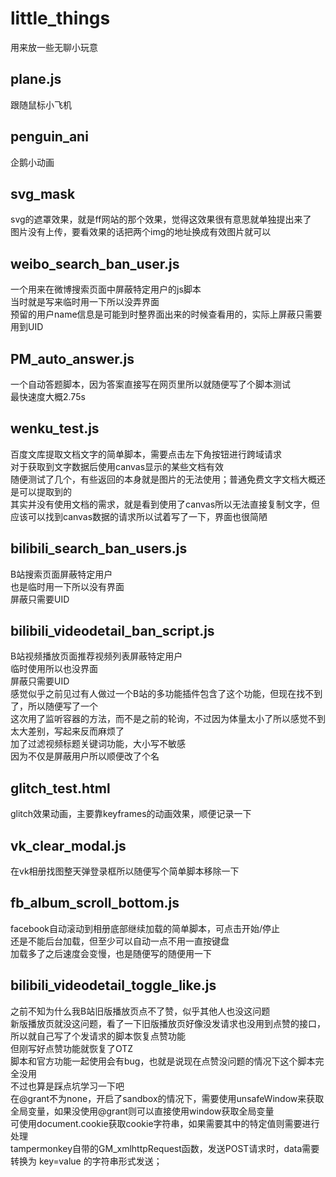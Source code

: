 # little_things
用来放一些无聊小玩意

## plane.js
跟随鼠标小飞机

## penguin_ani
企鹅小动画

## svg_mask
svg的遮罩效果，就是ff网站的那个效果，觉得这效果很有意思就单独提出来了  
图片没有上传，要看效果的话把两个img的地址换成有效图片就可以

## weibo_search_ban_user.js
一个用来在微博搜索页面中屏蔽特定用户的js脚本  
当时就是写来临时用一下所以没弄界面  
预留的用户name信息是可能到时整界面出来的时候查看用的，实际上屏蔽只需要用到UID

## PM_auto_answer.js
一个自动答题脚本，因为答案直接写在网页里所以就随便写了个脚本测试  
最快速度大概2.75s

## wenku_test.js
百度文库提取文档文字的简单脚本，需要点击左下角按钮进行跨域请求  
对于获取到文字数据后使用canvas显示的某些文档有效  
随便测试了几个，有些返回的本身就是图片的无法使用；普通免费文字文档大概还是可以提取到的  
其实并没有使用文档的需求，就是看到使用了canvas所以无法直接复制文字，但应该可以找到canvas数据的请求所以试着写了一下，界面也很简陋

## bilibili_search_ban_users.js
B站搜索页面屏蔽特定用户  
也是临时用一下所以没有界面  
屏蔽只需要UID  

## bilibili_videodetail_ban_script.js
B站视频播放页面推荐视频列表屏蔽特定用户  
临时使用所以也没界面  
屏蔽只需要UID  
感觉似乎之前见过有人做过一个B站的多功能插件包含了这个功能，但现在找不到了，所以随便写了一个  
这次用了监听容器的方法，而不是之前的轮询，不过因为体量太小了所以感觉不到太大差别，写起来反而麻烦了  
加了过滤视频标题关键词功能，大小写不敏感  
因为不仅是屏蔽用户所以顺便改了个名

## glitch_test.html
glitch效果动画，主要靠keyframes的动画效果，顺便记录一下  

## vk_clear_modal.js
在vk相册找图整天弹登录框所以随便写个简单脚本移除一下

## fb_album_scroll_bottom.js
facebook自动滚动到相册底部继续加载的简单脚本，可点击开始/停止  
还是不能后台加载，但至少可以自动一点不用一直按键盘  
加载多了之后速度会变慢，也是随便写的随便用一下

## bilibili_videodetail_toggle_like.js
之前不知为什么我B站旧版播放页点不了赞，似乎其他人也没这问题  
新版播放页就没这问题，看了一下旧版播放页好像没发请求也没用到点赞的接口，所以就自己写了个发请求的脚本恢复点赞功能  
但刚写好点赞功能就恢复了OTZ  
脚本和官方功能一起使用会有bug，也就是说现在点赞没问题的情况下这个脚本完全没用  
不过也算是踩点坑学习一下吧  
在@grant不为none，开启了sandbox的情况下，需要使用unsafeWindow来获取全局变量，如果没使用@grant则可以直接使用window获取全局变量  
可使用document.cookie获取cookie字符串，如果需要其中的特定值则需要进行处理  
tampermonkey自带的GM_xmlhttpRequest函数，发送POST请求时，data需要转换为 key=value 的字符串形式发送；
